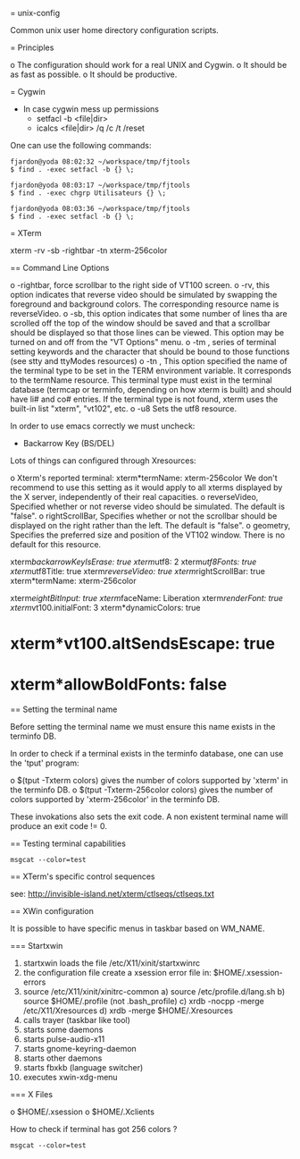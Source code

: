 = unix-config

Common unix user home directory configuration scripts.

= Principles

o The configuration should work for a real UNIX and Cygwin.
o It should be as fast as possible.
o It should be productive.


= Cygwin


 - In case cygwin mess up permissions
   * setfacl -b \<file|dir\>
   * icalcs \<file|dir\> /q /c /t /reset

One can use the following commands:

    fjardon@yoda 08:02:32 ~/workspace/tmp/fjtools
    $ find . -exec setfacl -b {} \;

    fjardon@yoda 08:03:17 ~/workspace/tmp/fjtools
    $ find . -exec chgrp Utilisateurs {} \;

    fjardon@yoda 08:03:36 ~/workspace/tmp/fjtools
    $ find . -exec setfacl -b {} \;

= XTerm

xterm -rv -sb -rightbar -tn xterm-256color

== Command Line Options

o -rightbar, force scrollbar to the right side of VT100 screen.
o -rv, this option indicates that reverse video should be simulated by swapping
  the foreground and background colors. The corresponding resource name is
  reverseVideo.
o -sb, this option indicates that some number of lines tha are scrolled off the
  top of the window should be saved and that a scrollbar should be displayed so
  that those lines can be viewed. This option may be turned on and off from the
  "VT Options" menu.
o -tm <string>, series of terminal setting keywords and the character that
  should be bound to those functions (see stty and ttyModes resources)
o -tn <terminal-name>, This option specified the name of the terminal type to
  be set in the TERM environment variable. It corresponds to the termName
  resource. This terminal type must exist in the terminal database (termcap or
  terminfo, depending on how xterm is built) and should have li# and co#
  entries. If the terminal type is not found, xterm uses the built-in list
  "xterm", "vt102", etc.
o -u8 Sets the utf8 resource.

In order to use emacs correctly we must uncheck:
- Backarrow Key (BS/DEL)

Lots of things can configured through Xresources:

o Xterm's reported terminal: xterm*termName: xterm-256color  We don't
  recommend to use this setting as it would apply to all xterms displayed by
  the X server, independently of their real capacities.
o reverseVideo, Specified whether or not reverse video should be simulated.
  The default is "false".
o rightScrollBar, Specifies whether or not the scrollbar should be displayed on
  the right rather than the left. The default is "false".
o geometry, Specifies the preferred size and position of the VT102 window.
  There is no default for this resource.

xterm*backarrowKeyIsErase: true
xterm*utf8: 2
xterm*utf8Fonts: true
xterm*utf8Title: true
xterm*reverseVideo: true
xterm*rightScrollBar: true
xterm*termName: xterm-256color

xterm*eightBitInput: true
xterm*faceName: Liberation
xterm*renderFont: true
xterm*vt100.initialFont: 3
xterm*dynamicColors: true

# xterm*vt100.altSendsEscape: true
# xterm*allowBoldFonts: false


== Setting the terminal name

Before setting the terminal name we must ensure this name exists in the
terminfo DB.

In order to check if a terminal exists in the terminfo database, one can use
the 'tput' program:

o $(tput -Txterm colors) gives the number of colors supported by 'xterm' in the
  terminfo DB.
o $(tput -Txterm-256color colors) gives the number of colors supported by
  'xterm-256color' in the terminfo DB.

These invokations also sets the exit code. A non existent terminal name will
produce an exit code != 0.

== Testing terminal capabilities

    msgcat --color=test

== XTerm's specific control sequences

see: http://invisible-island.net/xterm/ctlseqs/ctlseqs.txt


== XWin configuration

It is possible to have specific menus in taskbar based on WM_NAME.

=== Startxwin

  1.  startxwin loads the file /etc/X11/xinit/startxwinrc
  2.  the configuration file create a xsession error file in:
      $HOME/.xsession-errors
  3.  source /etc/X11/xinit/xinitrc-common
    a) source /etc/profile.d/lang.sh
    b) source $HOME/.profile (not .bash_profile)
    c) xrdb -nocpp -merge /etc/X11/Xresources
    d) xrdb -merge $HOME/.Xresources
  4.  calls trayer (taskbar like tool)
  5.  starts some daemons
  6.  starts pulse-audio-x11
  7.  starts gnome-keyring-daemon
  8.  starts other daemons
  9.  starts fbxkb (language switcher)
  10. executes xwin-xdg-menu




=== X Files

  o $HOME/.xsession
  o $HOME/.Xclients


How to check if terminal has got 256 colors ?

    msgcat --color=test


